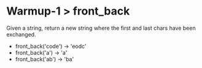 # Warmup-1 > front_back

Given a string, return a new string where the first and last chars have been exchanged.

- front_back('code') → 'eodc'
- front_back('a') → 'a'
- front_back('ab') → 'ba'

